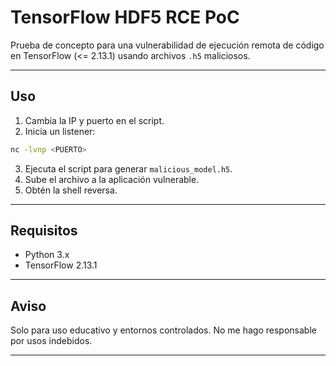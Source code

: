 # TensorFlow HDF5 RCE PoC

Prueba de concepto para una vulnerabilidad de ejecución remota de código en TensorFlow (<= 2.13.1) usando archivos `.h5` maliciosos.

---

## Uso

1. Cambia la IP y puerto en el script.
2. Inicia un listener:

```bash
nc -lvnp <PUERTO>
```

3. Ejecuta el script para generar `malicious_model.h5`.
4. Sube el archivo a la aplicación vulnerable.
5. Obtén la shell reversa.

---

## Requisitos

* Python 3.x
* TensorFlow 2.13.1

---

## Aviso
Solo para uso educativo y entornos controlados. No me hago responsable por usos indebidos.

---
